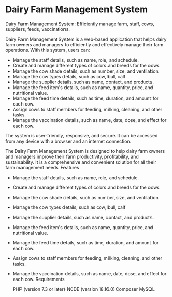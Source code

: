 # Dairy Farm Management System
 Dairy Farm Management System: Efficiently manage farm, staff, cows, suppliers, feeds, vaccinations.


Dairy Farm Management System is a web-based application that helps dairy farm owners and managers to efficiently and effectively manage their farm operations. With this system, users can:

- Manage the staff details, such as name, role, and schedule.
- Create and manage different types of colors and breeds for the cows.
- Manage the cow shade details, such as number, size, and ventilation.
- Manage the cow types details, such as cow, bull, calf
- Manage the supplier details, such as name, contact, and products.
- Manage the feed item's details, such as name, quantity, price, and nutritional value.
- Manage the feed time details, such as time, duration, and amount for each cow.
- Assign cows to staff members for feeding, milking, cleaning, and other tasks.
- Manage the vaccination details, such as name, date, dose, and effect for each cow.

The system is user-friendly, responsive, and secure. It can be accessed from any device with a browser and an internet connection.

The Dairy Farm Management System is designed to help dairy farm owners and managers improve their farm productivity, profitability, and sustainability. It is a comprehensive and convenient solution for all their farm management needs.
Features

- Manage the staff details, such as name, role, and schedule.
- Create and manage different types of colors and breeds for the cows.
- Manage the cow shade details, such as number, size, and ventilation.
- Manage the cow types details, such as cow, bull, calf
- Manage the supplier details, such as name, contact, and products.
- Manage the feed item's details, such as name, quantity, price, and nutritional value.
- Manage the feed time details, such as time, duration, and amount for each cow.
- Assign cows to staff members for feeding, milking, cleaning, and other tasks.
- Manage the vaccination details, such as name, date, dose, and effect for each cow.
Requirements

    PHP (version 7.3 or later)
    NODE (version 18.16.0)
    Composer
    MySQL

